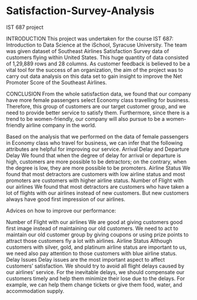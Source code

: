 # Satisfaction-Survey-Analysis
IST 687 project


INTRODUCTION
This project was undertaken for the course IST 687: Introduction to Data Science at the iSchool, Syracuse University. The team was given dataset of Southeast Airlines Satisfaction Survey data of customers flying within United States. This huge quantity of data consisted of 1,29,889 rows and 28 columns. As customer feedback is believed to be a vital tool for the success of an organization, the aim of the project was to carry out data analysis on this data set to gain insight to improve the Net Promoter Score of the Southeast Airlines. 


CONCLUSION
From the whole satisfaction data, we found that our company have more female passengers select Economy class travelling for business. Therefore, this group of customers are our target customer group, and we need to provide better service to satisfy them. Furthermore, since there is a trend to be women-friendly, our company will also pursue to be a women-friendly airline company in the world.
 
Based on the analysis that we performed on the data of female passengers in Economy class who travel for business, we can infer that the following attributes are helpful for improving our service.
Arrival Delay and Departure Delay
We found that when the degree of delay for arrival or departure is high, customers are more possible to be detractors; on the contrary, when the degree is low, they are more possible to be promoters.
Airline Status
We found that most detractors are customers with low airline status and most promoters are customers with higher airline status.
Number of Flight with our airlines
We found that most detractors are customers who have taken a lot of flights with our airlines instead of new customers. But new customers always have good first impression of our airlines.
 
Advices on how to improve our performance:
 
  Number of Flight with our airlines
We are good at giving customers good first image instead of maintaining our old customers. We need to act to maintain our old customer group by giving coupons or using prize points to attract those customers fly a lot with airlines.
Airline Status
Although customers with silver, gold, and platinum airline status are important to us, we need also pay attention to those customers with blue airline status.
Delay Issues
Delay issues are the most important aspect to affect customers’ satisfaction. We should try to avoid all flight delays caused by our airlines’ service. For the inevitable delays, we should compensate our customers timely and help them minimize their lose due to the delays. For example, we can help them change tickets or give them food, water, and accommodation supply.
